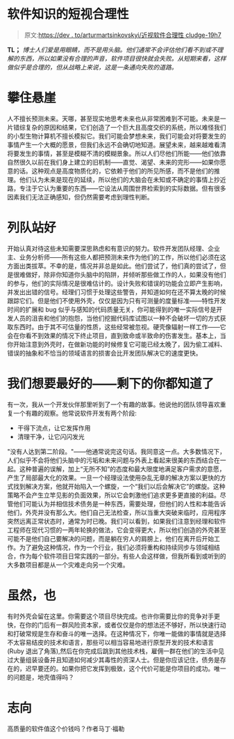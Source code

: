 # 软件知识的短视合理性

> 原文:[https://dev . to/arturmartsinkovskyi/近视软件合理性 cludge-19h7](https://dev.to/arturmartsinkovskyi/myopic-rationality-of-software-cludge-19h7)

**TL；** *博士人们爱是用眼睛，而不是用头脑。他们通常不会评估他们看不到或不理解的东西，所以如果没有合理的声音，软件项目很快就会失败。从短期来看，这样做似乎是合理的，但从战略上来说，这是一条通向失败的道路。*

# [](#clinging-to-a-cliff)攀住悬崖

人不擅长预测未来。天哪，甚至现实地思考未来也从非常困难到不可能。未来是一片错综复杂的原因和结果，它们创造了一个巨大且高度交织的系统，所以难怪我们的小型生物计算机不擅长模拟它。我们可能会梦想未来，我们可能会对将要发生的事情产生一个大概的愿景，但我们永远不会确切地知道。展望未来，越来越难看清将要发生的事情，甚至是模糊不清的模糊景象。所以人们尽他们所能——他们依靠自然很久以前在我们身上建立的旧机制——直觉、渴望、未来的完形——如果你愿意的话。这种观点是高度物质化的，它依赖于他们的所见所感，而不是他们的推理。他们认为未来是现在的延续，所以他们的大脑会在未知或不确定的事情上抄近路，专注于它认为重要的东西——它设法从周围世界检索到的实际数据。但有很多因素我们无法正确感知，但仍然需要考虑到理性判断。

# [](#step-in-line-and-stand-in-line)列队站好

开始认真对待这些未知需要深思熟虑和有意识的努力。软件开发团队经理、企业主、业务分析师——所有这些人都把预测未来作为他们的工作，所以他们必须在这方面出类拔萃。不幸的是，情况并非总是如此。他们尝试了，他们真的尝试了，但是很难做好，除非你知道你头脑中的陷阱，并倾听那些做工作的人，如果没有他们的参与，他们的实际情况是很难估计的。设计失败和错误的功能会立即产生影响，并发出出错的信号。经理们习惯于处理这些警告，并知道如何在还不算太晚的时候跟踪它们。但是他们不使用外壳，仅仅是因为只有可测量的度量标准——特性开发时间的扩展和 bug 似乎与感知的代码质量无关，你可能得到的唯一实际信号是开发人员的沮丧和他们的抱怨，当他们挖掘代码库试图以一种不会破坏一切的方式获取东西时。由于其不可估量的性质，这些经常被忽视。硬壳像辐射一样工作——它会在你看不到效果的情况下终止项目，直到致命或半致命的伤害发生。基本上，当你开始注意到外壳时，在做新功能的时候修复它可能已经太晚了，因为偷工减料、错误的抽象和不恰当的领域语言的损害会比开发团队解决它的速度更快。

# 我们想要最好的——剩下的你都知道了

有一次，我从一个开发伙伴那里听到了一个有趣的故事。他说他的团队领导喜欢重复一个有趣的观察。他常说软件开发有两个阶段:

*   干得下流点，让它发挥作用
*   清理干净，让它闪闪发光

"没有人达到第二阶段。"——他通常说完这句话。我同意这一点。大多数情况下，人们似乎不会将他们头脑中的污垢和未来问题与外表上看起来很美的东西结合在一起。这种普遍的误解，加上“无所不知”的态度和最大限度地满足客户需求的意愿，产生了局部最大化的效果。一旦一个经理设法使用杂乱无章的解决方案以更快的方式找到解决方案，他就开始陷入一个螺旋，一个“我们以后会解决它”的螺旋。这种策略不会产生立竿见影的负面效果，所以它会刺激他们追求更多更直接的利益。尽管他们可能认为并相信技术债务是一种东西，需要处理，但他们的人性和本能告诉他们，外壳并没有那么大。他们自己无法检查，所以当重大突破来临时，应用程序突然远离正常状态时，通常为时已晚。我们可以看到，如果我们注意到经理和软件工程师在现代习惯的一两年轮换的做法，它会变得更大，所以他们创造的外壳甚至可能不是他们自己要解决的问题，而是躺在穷人的肩膀上，他们在离开后开始工作。为了避免这种情况，作为一个行业，我们必须将重构和持续同步与领域相结合，作为每个软件项目日常实践的一部分。有些人会这样做，但我所看到或听到的大多数项目都是从一个灾难走向另一个灾难。

# [](#although-also)虽然，也

有时外壳会留在这里。你需要这个项目尽快完成。也许你需要比你的竞争对手更快，在你的门后有一群风险资本家，或者仅仅是你的想法还不够好，所以快速行动和打破常规是生存和奋斗的唯一选择。在这种情况下，你唯一能做的事情就是选择不太容易结皮的技术和语言，那些可以相当容易地进行原型开发的技术和语言(Ruby 退出了角落),然后在你完成后跳到其他技术栈，雇佣一群在他们的生活中见过大量组装设备并且知道如何减少其毒性的资深人士。但是你应该记住，债务是存在的，迟早要还的。如果你把它发挥到极致，这个代价可能是你项目的成功。唯一的问题是，地壳值得吗？

# [](#aspirations)志向

高质量的软件值这个价钱吗？作者马丁·福勒
